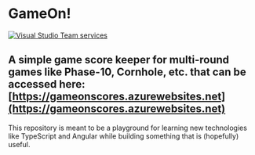 # GameOn!

[![Visual Studio Team services](https://img.shields.io/vso/build/kykosoft/5bc0046f-cdfb-4706-b444-880bd4687bcd/2.svg)]()

## A simple game score keeper for multi-round games like Phase-10, Cornhole, etc. that can be accessed here: [https://gameonscores.azurewebsites.net](https://gameonscores.azurewebsites.net)

This repository is meant to be a playground for learning new technologies like TypeScript and Angular while building something that is (hopefully) useful.
